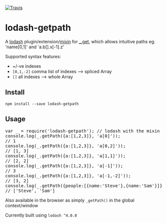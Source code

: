 [![Travis](https://img.shields.io/travis/crazy4groovy/lodash.getPath.svg)](https://travis-ci.org/crazy4groovy/lodash.getPath)

# lodash-getpath

A [lodash](https://lodash.com/) plugin/extension/[mixin](https://lodash.com/docs#mixin) for [_.get](https://lodash.com/docs#get), which allows intuitive paths eg. 'name[0,1]' and 'a.b[].x[-1].z'

Supported syntax features:

- +/-ve indexes
- `[0,1,-2]` comma list of indexes --> spliced Array
- `[]` all indexes --> whole Array

## Install

`npm install --save lodash-getpath`

## Usage

<pre>
var _ = require('lodash-getpath'); // lodash with the mixin provided
console.log(_.getPath({a:[1,2,3]}, 'a[0]'));
// 1
console.log(_.getPath({a:[1,2,3]}, 'a[0,2]'));
// [1, 3]
console.log(_.getPath({a:[1,2,3]}, 'a[1,1]'));
// [2, 2]
console.log(_.getPath({a:[1,2,3]}, 'a[-1]'));
// 3
console.log(_.getPath({a:[1,2,3]}, 'a[-1,-2]'));
// [3, 2]
console.log(_.getPath({people:[{name:'Steve'},{name:'Sam'}]}, 'people[].name'));
// ['Steve', 'Sam']
</pre>

Also available in the browser as simply `_getPath()` in the global context/window

Currently built using `lodash ^4.0.0`
